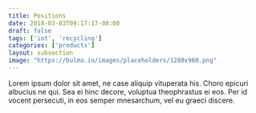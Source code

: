 ```yaml
---
title: Positions
date: 2018-03-03T09:17:17-08:00
draft: false
tags: ['iot', 'recycling']
categories: ['products']
layout: subsection
image: "https://bulma.io/images/placeholders/1280x960.png"
---
```



Lorem ipsum dolor sit amet, ne case aliquip vituperata his. Choro epicuri albucius ne qui. Sea ei hinc decore, voluptua theophrastus ei eos. Per id vocent persecuti, in eos semper mnesarchum, vel eu graeci discere.
